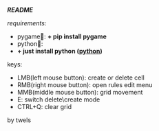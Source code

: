 _**README**_

_requirements:_
+ pygame🥇:
**+ pip install pygame**
+ python🥈:
+ **+ just install python ([python](python.org))**

keys:
+ LMB(left mouse button): create or delete cell
+ RMB(right mouse button): open rules edit menu
+ MMB(middle mouse button): grid movement
+ E: switch delete\create mode
+ CTRL+Q: clear grid

by twels
